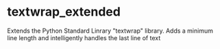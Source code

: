 # textwrap_extended
Extends the Python Standard Linrary "textwrap" library.  Adds a minimum line length and intelligently handles the last line of text
